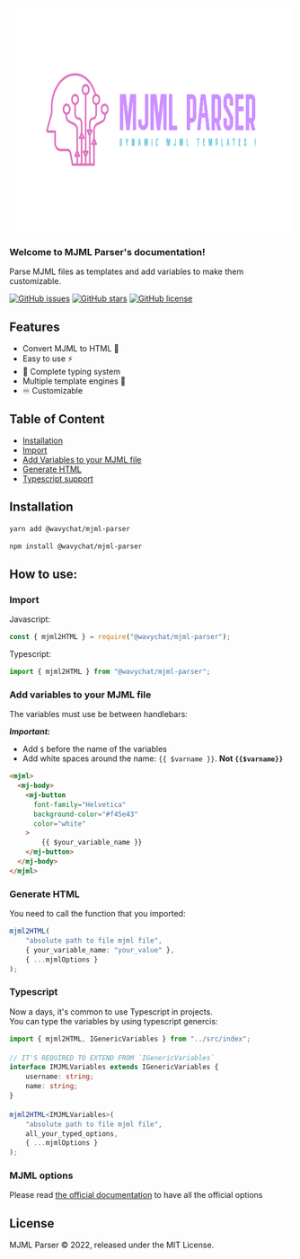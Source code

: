 <p align="center">
  <a href="https://github.com/wavychat/mjml-parser">
    <img src="https://raw.githubusercontent.com/wavychat/mjml-parser/main/assets/logo.svg" alt="MJML PARSER" height="400"/>
  </a>
</p>

### Welcome to MJML Parser's documentation!

Parse MJML files as templates and add variables to make them customizable.

[![GitHub issues](https://img.shields.io/github/issues/wavychat/mjml-parser)](https://github.com/wavychat/mjml-parser/issues)
[![GitHub stars](https://img.shields.io/github/stars/wavychat/mjml-parser)](https://github.com/wavychat/mjml-parser/stargazers)
[![GitHub license](https://img.shields.io/github/license/wavychat/mjml-parser)](https://github.com/wavychat/mjml-parser/blob/master/LICENSE)

## Features
- Convert MJML to HTML 💱
- Easy to use ⚡️
- 🤗 Complete typing system
- Multiple template engines 🤝
- ♾️ Customizable

## Table of Content

- [Installation](https://github.com/wavychat/mjml-parser#installation)
- [Import](https://github.com/wavychat/mjml-parser#import)
- [Add Variables to your MJML file](https://github.com/wavychat/mjml-parser#add-variables-to-your-mjml-file)
- [Generate HTML](https://github.com/wavychat/mjml-parser#generate-html)
- [Typescript support](https://github.com/wavychat/mjml-parser#typescript)

## Installation

```bash
yarn add @wavychat/mjml-parser
```
```bash
npm install @wavychat/mjml-parser
```

## How to use:

### Import

Javascript:

```js
const { mjml2HTML } = require("@wavychat/mjml-parser");
```

Typescript:

```ts
import { mjml2HTML } from "@wavychat/mjml-parser";
```

### Add variables to your MJML file

The variables must use be between handlebars:

**_Important:_**

-   Add `$` before the name of the variables
-   Add white spaces around the name: `{{ $varname }}`. **Not `{{$varname}}`**

```html
<mjml>
  <mj-body>
    <mj-button
      font-family="Helvetica"
      background-color="#f45e43"
      color="white"
    >
        {{ $your_variable_name }}
    </mj-button>
  </mj-body>
</mjml>
```

### Generate HTML

You need to call the function that you imported:

```ts
mjml2HTML(
    "absolute path to file mjml file",
    { your_variable_name: "your_value" },
    { ...mjmlOptions }
);
```

### Typescript
Now a days, it's common to use Typescript in projects.\
You can type the variables by using typescript genercis:
```ts
import { mjml2HTML, IGenericVariables } from "../src/index";

// IT'S REQUIRED TO EXTEND FROM `IGenericVariables`
interface IMJMLVariables extends IGenericVariables {
    username: string;
    name: string;
}

mjml2HTML<IMJMLVariables>(
    "absolute path to file mjml file",
    all_your_typed_options,
    { ...mjmlOptions }
);
```
### MJML options

Please read [the official documentation](https://github.com/mjmlio/mjml#inside-nodejs) to have all the official options


## License
MJML Parser © 2022, released under the MIT License.